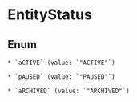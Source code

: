 
# EntityStatus

## Enum


    * `aCTIVE` (value: `"ACTIVE"`)

    * `pAUSED` (value: `"PAUSED"`)

    * `aRCHIVED` (value: `"ARCHIVED"`)



